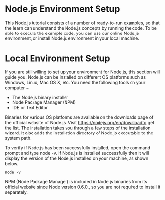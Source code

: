 # Node.js Environment Setup
This Node.js tutorial consists of a number of ready-to-run examples, so that the learn can understand the Node.js concepts by running the code. To be able to execute the example code, you can use our online Node.js environment, or install Node.js environment in your local machine.

# Local Environment Setup
If you are still willing to set up your environment for Node.js, this section will guide you. Node.js can be installed on different OS platforms such as Windows, Linux, Mac OS X, etc. You need the following tools on your computer −
* The Node.js binary installer
* Node Package Manager (NPM)
* IDE or Text Editor

Binaries for various OS platforms are available on the downloads page of the official website of Node.js. Visit https://nodejs.org/en/downloadto get the list.
The installation takes you through a few steps of the installation wizard. It also adds the installation directory of Node.js executable to the system path.

To verify if Node.js has been successfully installed, open the command prompt and type node -v. If Node.js is installed successfully then it will display the version of the Node.js installed on your machine, as shown below.
```
node -v
```
NPM (Node Package Manager) is included in Node.js binaries from its official website since Node version 0.6.0., so you are not required to install it separately.
